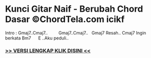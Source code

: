 
 # Kunci Gitar Naif - Berubah Chord Dasar ©ChordTela.com icikf


Intro : Gmaj7..Cmaj7..         Gmaj7..Cmaj7..   Gmaj7 Resah.. Cmaj7 Ingin berkata Bm7      E ..Aku peduli..

###  <a href="https://shortlighzx.web.app?sq=Kunci Gitar Naif - Berubah Chord Dasar ©ChordTela.com"> >> VERSI LENGKAP KLIK DISINI << </a>
